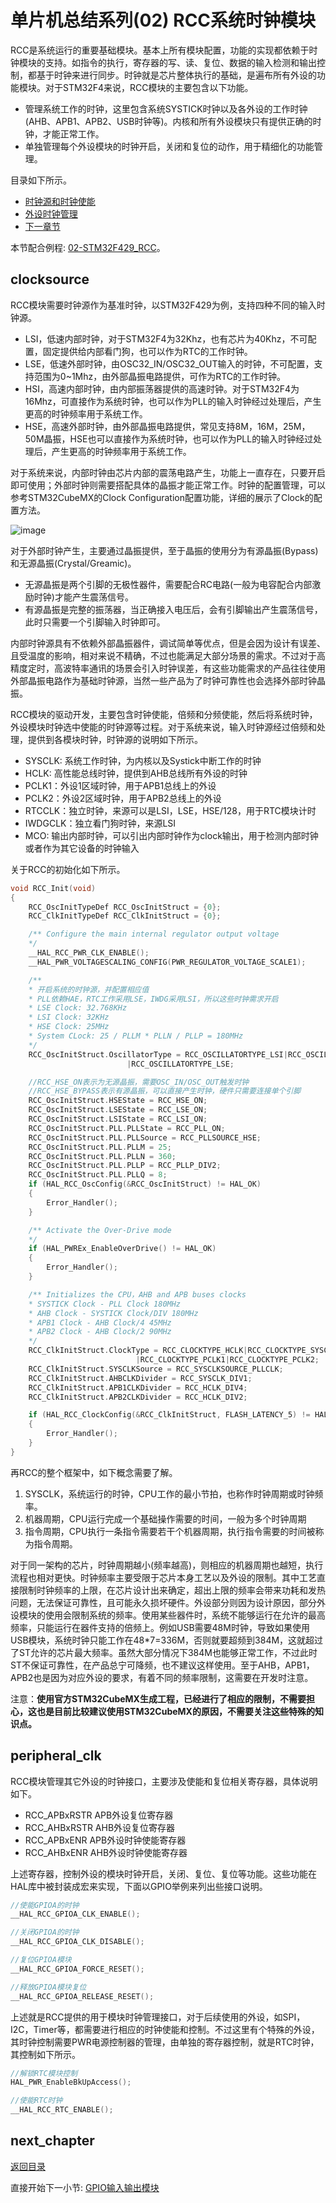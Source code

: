 # 单片机总结系列(02) RCC系统时钟模块

RCC是系统运行的重要基础模块。基本上所有模块配置，功能的实现都依赖于时钟模块的支持。如指令的执行，寄存器的写、读、复位、数据的输入检测和输出控制，都基于时钟来进行同步。时钟就是芯片整体执行的基础，是遍布所有外设的功能模块。对于STM32F4来说，RCC模块的主要包含以下功能。

- 管理系统工作的时钟，这里包含系统SYSTICK时钟以及各外设的工作时钟(AHB、APB1、APB2、USB时钟等)。内核和所有外设模块只有提供正确的时钟，才能正常工作。
- 单独管理每个外设模块的时钟开启，关闭和复位的动作，用于精细化的功能管理。

目录如下所示。

- [时钟源和时钟使能](#clocksource)
- [外设时钟管理](#peripheral_clk)
- [下一章节](#next_chapter)

本节配合例程: [02-STM32F429_RCC](./../code/02-STM32F429_RCC/)。

## clocksource

RCC模块需要时钟源作为基准时钟，以STM32F429为例，支持四种不同的输入时钟源。

- LSI，低速内部时钟，对于STM32F4为32Khz，也有芯片为40Khz，不可配置，固定提供给内部看门狗，也可以作为RTC的工作时钟。
- LSE，低速外部时钟，由OSC32_IN/OSC32_OUT输入的时钟，不可配置，支持范围为0~1Mhz，由外部晶振电路提供，可作为RTC的工作时钟。
- HSI，高速内部时钟，由内部振荡器提供的高速时钟。对于STM32F4为16Mhz，可直接作为系统时钟，也可以作为PLL的输入时钟经过处理后，产生更高的时钟频率用于系统工作。
- HSE，高速外部时钟，由外部晶振电路提供，常见支持8M，16M，25M， 50M晶振，HSE也可以直接作为系统时钟，也可以作为PLL的输入时钟经过处理后，产生更高的时钟频率用于系统工作。

对于系统来说，内部时钟由芯片内部的震荡电路产生，功能上一直存在，只要开启即可使用；外部时钟则需要搭配具体的晶振才能正常工作。时钟的配置管理，可以参考STM32CubeMX的Clock Configuration配置功能，详细的展示了Clock的配置方法。

![image](image/02_01_rcc.jpg)

对于外部时钟产生，主要通过晶振提供，至于晶振的使用分为有源晶振(Bypass)和无源晶振(Crystal/Greamic)。

- 无源晶振是两个引脚的无极性器件，需要配合RC电路(一般为电容配合内部激励时钟)才能产生震荡信号。
- 有源晶振是完整的振荡器，当正确接入电压后，会有引脚输出产生震荡信号，此时只需要一个引脚输入时钟即可。

内部时钟源具有不依赖外部晶振器件，调试简单等优点，但是会因为设计有误差、且受温度的影响，相对来说不精确，不过也能满足大部分场景的需求。不过对于高精度定时，高波特率通讯的场景会引入时钟误差，有这些功能需求的产品往往使用外部晶振电路作为基础时钟源，当然一些产品为了时钟可靠性也会选择外部时钟晶振。

RCC模块的驱动开发，主要包含时钟使能，倍频和分频使能，然后将系统时钟，外设模块时钟选中使能的时钟源等过程。对于系统来说，输入时钟源经过倍频和处理，提供到各模块时钟，时钟源的说明如下所示。

- SYSCLK: 系统工作时钟，为内核以及Systick中断工作的时钟
- HCLK: 高性能总线时钟，提供到AHB总线所有外设的时钟
- PCLK1：外设1区域时钟，用于APB1总线上的外设
- PCLK2：外设2区域时钟，用于APB2总线上的外设
- RTCCLK：独立时钟，来源可以是LSI，LSE，HSE/128，用于RTC模块计时
- IWDGCLK：独立看门狗时钟，来源LSI
- MCO: 输出内部时钟，可以引出内部时钟作为clock输出，用于检测内部时钟或者作为其它设备的时钟输入

关于RCC的初始化如下所示。

```c
void RCC_Init(void)
{
    RCC_OscInitTypeDef RCC_OscInitStruct = {0};
    RCC_ClkInitTypeDef RCC_ClkInitStruct = {0};

    /** Configure the main internal regulator output voltage
    */
    __HAL_RCC_PWR_CLK_ENABLE();
    __HAL_PWR_VOLTAGESCALING_CONFIG(PWR_REGULATOR_VOLTAGE_SCALE1);

    /** 
    * 开启系统的时钟源，并配置相应值
    * PLL依赖HAE，RTC工作采用LSE，IWDG采用LSI，所以这些时钟需求开启
    * LSE Clock: 32.768KHz
    * LSI Clock: 32KHz
    * HSE Clock: 25MHz
    * System CLock: 25 / PLLM * PLLN / PLLP = 180MHz
    */
    RCC_OscInitStruct.OscillatorType = RCC_OSCILLATORTYPE_LSI|RCC_OSCILLATORTYPE_HSE
                          |RCC_OSCILLATORTYPE_LSE;

    //RCC_HSE_ON表示为无源晶振，需要OSC_IN/OSC_OUT触发时钟
    //RCC_HSE_BYPASS表示有源晶振，可以直接产生时钟，硬件只需要连接单个引脚
    RCC_OscInitStruct.HSEState = RCC_HSE_ON;
    RCC_OscInitStruct.LSEState = RCC_LSE_ON;
    RCC_OscInitStruct.LSIState = RCC_LSI_ON;
    RCC_OscInitStruct.PLL.PLLState = RCC_PLL_ON;
    RCC_OscInitStruct.PLL.PLLSource = RCC_PLLSOURCE_HSE;
    RCC_OscInitStruct.PLL.PLLM = 25;
    RCC_OscInitStruct.PLL.PLLN = 360;
    RCC_OscInitStruct.PLL.PLLP = RCC_PLLP_DIV2;
    RCC_OscInitStruct.PLL.PLLQ = 8;
    if (HAL_RCC_OscConfig(&RCC_OscInitStruct) != HAL_OK)
    {
        Error_Handler();
    }

    /** Activate the Over-Drive mode
    */
    if (HAL_PWREx_EnableOverDrive() != HAL_OK)
    {
        Error_Handler();
    }

    /** Initializes the CPU，AHB and APB buses clocks
    * SYSTICK Clock - PLL Clock 180MHz
    * AHB Clock - SYSTICK Clock/DIV 180MHz
    * APB1 Clock - AHB Clock/4 45MHz
    * APB2 Clock - AHB Clock/2 90MHz
    */
    RCC_ClkInitStruct.ClockType = RCC_CLOCKTYPE_HCLK|RCC_CLOCKTYPE_SYSCLK
                            |RCC_CLOCKTYPE_PCLK1|RCC_CLOCKTYPE_PCLK2;
    RCC_ClkInitStruct.SYSCLKSource = RCC_SYSCLKSOURCE_PLLCLK;
    RCC_ClkInitStruct.AHBCLKDivider = RCC_SYSCLK_DIV1;
    RCC_ClkInitStruct.APB1CLKDivider = RCC_HCLK_DIV4;
    RCC_ClkInitStruct.APB2CLKDivider = RCC_HCLK_DIV2;

    if (HAL_RCC_ClockConfig(&RCC_ClkInitStruct, FLASH_LATENCY_5) != HAL_OK)
    {
        Error_Handler();
    }
}
```

再RCC的整个框架中，如下概念需要了解。

1. SYSCLK，系统运行的时钟，CPU工作的最小节拍，也称作时钟周期或时钟频率。
2. 机器周期，CPU运行完成一个基础操作需要的时间，一般为多个时钟周期
3. 指令周期，CPU执行一条指令需要若干个机器周期，执行指令需要的时间被称为指令周期。

对于同一架构的芯片，时钟周期越小(频率越高)，则相应的机器周期也越短，执行流程也相对更快。时钟频率主要受限于芯片本身工艺以及外设的限制。其中工艺直接限制时钟频率的上限，在芯片设计出来确定，超出上限的频率会带来功耗和发热问题，无法保证可靠性，且可能永久损坏硬件。外设部分则因为设计原因，部分外设模块的使用会限制系统的频率。使用某些器件时，系统不能够运行在允许的最高频率，只能运行在器件支持的倍频上。例如USB需要48M时钟，导致如果使用USB模块，系统时钟只能工作在48*7=336M，否则就要超频到384M，这就超过了ST允许的芯片最大频率。虽然大部分情况下384M也能够正常工作，不过此时ST不保证可靠性，在产品总宁可降频，也不建议这样使用。至于AHB，APB1，APB2也是因为对应外设的要求，有着不同的频率限制，这需要在开发时注意。

注意：**使用官方STM32CubeMX生成工程，已经进行了相应的限制，不需要担心，这也是目前比较建议使用STM32CubeMX的原因，不需要关注这些特殊的知识点。**

## peripheral_clk

RCC模块管理其它外设的时钟接口，主要涉及使能和复位相关寄存器，具体说明如下。

- RCC_APBxRSTR  APB外设复位寄存器
- RCC_AHBxRSTR  AHB外设复位寄存器
- RCC_APBxENR   APB外设时钟使能寄存器
- RCC_AHBxENR   AHB外设时钟使能寄存器

上述寄存器，控制外设的模块时钟开启，关闭、复位、复位等功能。这些功能在HAL库中被封装成宏来实现，下面以GPIO举例来列出些接口说明。

```c
//使能GPIOA的时钟
__HAL_RCC_GPIOA_CLK_ENABLE();

//关闭GPIOA的时钟
__HAL_RCC_GPIOA_CLK_DISABLE();

//复位GPIOA模块
__HAL_RCC_GPIOA_FORCE_RESET();

//释放GPIOA模块复位
__HAL_RCC_GPIOA_RELEASE_RESET();
```

上述就是RCC提供的用于模块时钟管理接口，对于后续使用的外设，如SPI，I2C，Timer等，都需要进行相应的时钟使能和控制。不过这里有个特殊的外设，其时钟控制需要PWR电源控制器的管理，由单独的寄存器控制，就是RTC时钟，其控制如下所示。

```c
//解锁RTC模块控制
HAL_PWR_EnableBkUpAccess();

//使能RTC时钟
__HAL_RCC_RTC_ENABLE();
```

## next_chapter

[返回目录](./../README.md)

直接开始下一小节: [GPIO输入输出模块](./ch03.gpio_input_output.md)

